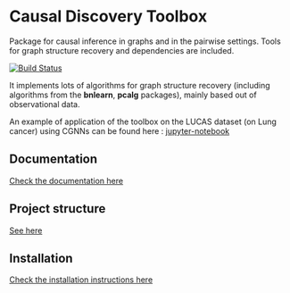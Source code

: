# Causal Discovery Toolbox

Package for causal inference in graphs and in the pairwise settings. Tools for graph structure recovery and dependencies are included.

[![Build Status](https://travis-ci.org/Diviyan-Kalainathan/CausalDiscoveryToolbox.svg?branch=master)](https://travis-ci.org/Diviyan-Kalainathan/CausalDiscoveryToolbox)

It implements lots of algorithms for graph structure recovery (including algorithms from the __bnlearn__, __pcalg__ packages), mainly based out of observational data.

An example of application of the toolbox on the LUCAS dataset (on Lung cancer) using CGNNs can be found here : [jupyter-notebook](LUCAS_example/Discovery_LUCAS.ipynb)

## Documentation

[Check the documentation here](documentation.md)

## Project structure

[See here](Specifications.md)

## Installation

[Check the installation instructions here](installation_instructions.md)

